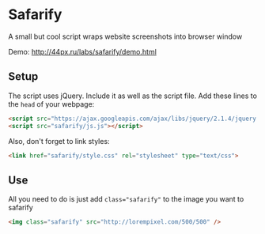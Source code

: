 # Safarify
A small but cool script wraps website screenshots into browser window

Demo: http://44px.ru/labs/safarify/demo.html

## Setup

The script uses jQuery. Include it as well as the script file. Add these lines to the `head` of your webpage:

```html
<script src="https://ajax.googleapis.com/ajax/libs/jquery/2.1.4/jquery.min.js"></script>
<script src="safarify/js.js"></script>
```
Also, don't forget to link styles:
```html
<link href="safarify/style.css" rel="stylesheet" type="text/css">
```

## Use
All you need to do is just add `class="safarify"` to the image you want to safarify
```html
<img class="safarify" src="http://lorempixel.com/500/500" />
```
